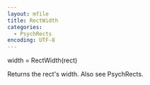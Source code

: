 ```yaml
---
layout: mfile
title: RectWidth
categories:
  - PsychRects
encoding: UTF-8
---
```


width = RectWidth(rect)

Returns the rect's width.
Also see PsychRects.